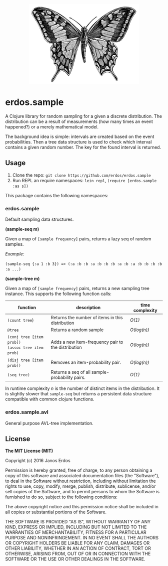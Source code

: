 <p align="center"><img src="https://raw.githubusercontent.com/erdos/erdos.sample/master/doc/logo.png" alt="erdos.stats logo"/></p>


# erdos.sample

A Clojure library for random sampling for a given a discrete distribution. The distribution can be a result of measurements (how many times an event happened?) or a merely mathematical model.

The background idea is simple: intervals are created based on the event probabilities. Then a tree data structure is used to check which interval contains a given random number. The key for the found interval is returned.


## Usage

1. Clone the repo: `git clone https://github.com/erdos/erdos.sample`
2. Run REPL an require namespaces: `lein repl`, `(require [erdos.sample :as s])`

This package contains the following namespaces:

### erdos.sample

Default sampling data structures.

**(sample-seq m)**

Given a map of `[sample frequency]` pairs, returns a lazy seq
of random samples.

*Example:*

`(sample-seq {:a 1 :b 3}) => (:a :b :b :a :b :b :b :a :b :a :b :b :b :b :a ...)`

**(sample-tree m)**

Given a map of `[sample frequency]` pairs, returns a new sampling tree instance. This supports the following function calls:

| function |   description  | time complexity |
|----------|----------------|-----------------|
| `(count tree`) | Returns the number of items in this distribution | _O(1)_ |
| `@tree`        | Returns a random sample | _O(log(n))_ |
| `(conj tree [item prob])` <br/> `(assoc tree item prob)` | Adds a new item-frequency pair to the distribution | _O(log(n))_ |
| `(disj tree [item prob])` | Removes an item-probability pair. | _O(log(n))_ |
| `(seq tree)`              | Returns a seq of all sample-probability pairs. | _O(1)_ |

In runtime complexity _n_ is the number of distinct items in the distribution. 
It is slightly slower that `sample-seq` but returns a persistent data structure compatible with common clojure functions.

### erdos.sample.avl

General purpose AVL-tree implementation.

## License

__The MIT License (MIT)__

Copyright (c) 2016 Janos Erdos

Permission is hereby granted, free of charge, to any person obtaining a copy of this software and associated documentation files (the "Software"), to deal in the Software without restriction, including without limitation the rights to use, copy, modify, merge, publish, distribute, sublicense, and/or sell copies of the Software, and to permit persons to whom the Software is furnished to do so, subject to the following conditions:

The above copyright notice and this permission notice shall be included in all copies or substantial portions of the Software.

THE SOFTWARE IS PROVIDED "AS IS", WITHOUT WARRANTY OF ANY KIND, EXPRESS OR IMPLIED, INCLUDING BUT NOT LIMITED TO THE WARRANTIES OF MERCHANTABILITY, FITNESS FOR A PARTICULAR PURPOSE AND NONINFRINGEMENT. IN NO EVENT SHALL THE AUTHORS OR COPYRIGHT HOLDERS BE LIABLE FOR ANY CLAIM, DAMAGES OR OTHER LIABILITY, WHETHER IN AN ACTION OF CONTRACT, TORT OR OTHERWISE, ARISING FROM, OUT OF OR IN CONNECTION WITH THE SOFTWARE OR THE USE OR OTHER DEALINGS IN THE SOFTWARE.
